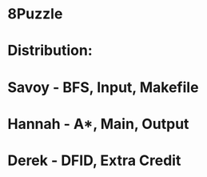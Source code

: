 # 8Puzzle

# Distribution:
# Savoy - BFS, Input, Makefile
# Hannah - A*, Main, Output
# Derek - DFID, Extra Credit
